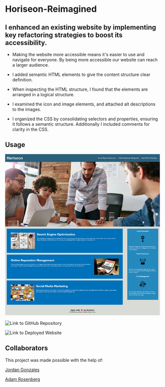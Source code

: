 # Horiseon-Reimagined

## I enhanced an existing website by implementing key refactoring strategies to boost its accessibility.

- Making the website more accessible means it's easier to use and navigate for everyone. By being more accessible our website can reach a larger audience.

- I added semantic HTML elements to give the content structure clear definition.

- When inspecting the HTML structure, I found that the elements are arranged in a logical structure.

- I examined the icon and image elements, and attached alt descriptions to the images.

- I organized the CSS by consolidating selectors and properties, ensuring it follows a semantic structure. Additionally I included comments for clarity in the CSS.

## Usage

![Sceenshot of Horiseon Webpage](./assets/images/Screenshot.png)

![Link to GitHub Repository](https://github.com/girlnotfound/Horiseon-Reimagined)

![Link to Deployed Website](https://girlnotfound.github.io/Horiseon-Reimagined)

## Collaborators

This project was made possible with the help of:

[Jordan Gonzales](https://github.com/JordanGWiz)

[Adam Rosenberg](https://github.com/AcoderRose)
